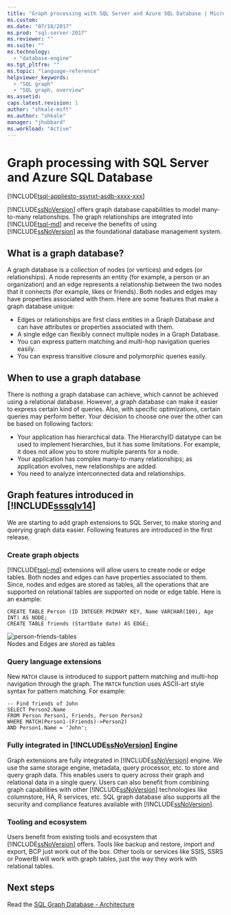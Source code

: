 ```yaml
---
title: "Graph processing with SQL Server and Azure SQL Database | Microsoft Docs"
ms.custom: 
ms.date: "07/18/2017"
ms.prod: "sql-server-2017"
ms.reviewer: ""
ms.suite: ""
ms.technology: 
  - "database-engine"
ms.tgt_pltfrm: ""
ms.topic: "language-reference"
helpviewer_keywords: 
  - "SQL graph"
  - "SQL graph, overview"
ms.assetid: 
caps.latest.revision: 1
author: "shkale-msft"
ms.author: "shkale"
manager: "jhubbard"
ms.workload: "Active"
---
```

# Graph processing with SQL Server and Azure SQL Database
[!INCLUDE[tsql-appliesto-ssvnxt-asdb-xxxx-xxx](../../includes/tsql-appliesto-ssvnxt-asdb-xxxx-xxx.md)]   

[!INCLUDE[ssNoVersion](../../includes/ssnoversion-md.md)] offers graph database capabilities to model many-to-many relationships. The graph relationships are integrated into [!INCLUDE[tsql-md](../../includes/tsql-md.md)] and receive the benefits of using [!INCLUDE[ssNoVersion](../../includes/ssnoversion-md.md)] as the foundational database management system.


## What is a graph database?  
A graph database is a collection of nodes (or vertices) and edges (or relationships). A node represents an entity (for example, a person or an organization) and an edge represents a relationship between the two nodes that it connects (for example, likes or friends). Both nodes and edges may have properties associated with them. Here are some features that make a graph database unique:  
-	Edges or relationships are first class entities in a Graph Database and can have attributes or properties associated with them. 
-	A single edge can flexibly connect multiple nodes in a Graph Database.
-	You can express pattern matching and multi-hop navigation queries easily.
-	You can express transitive closure and polymorphic queries easily.

## When to use a graph database

There is nothing a graph database can achieve, which cannot be achieved using a relational database. However, a graph database can make it easier to express certain kind of queries. Also, with specific optimizations, certain queries may perform better. Your decision to choose one over the other can be based on following factors:  
-	Your application has hierarchical data. The HierarchyID datatype can be used to implement hierarchies, but it has some limitations. For example, it does not allow you to store multiple parents for a node.
-	Your application has complex many-to-many relationships; as application evolves, new relationships are added.
-	You need to analyze interconnected data and relationships.

## Graph features introduced in [!INCLUDE[sssqlv14](../../includes/sssqlv14-md.md)] 
We are starting to add graph extensions to SQL Server, to make storing and querying graph data easier. Following features are introduced in the first release. 


### Create graph objects
[!INCLUDE[tsql-md](../../includes/tsql-md.md)] extensions will allow users to create node or edge tables. Both nodes and edges can have properties associated to them. Since, nodes and edges are stored as tables, all the operations that are supported on relational tables are supported on node or edge table. Here is an example:  

```   
CREATE TABLE Person (ID INTEGER PRIMARY KEY, Name VARCHAR(100), Age INT) AS NODE;
CREATE TABLE friends (StartDate date) AS EDGE;
```   

![person-friends-tables](../../relational-databases/graphs/media/person-friends-tables.png "Person node and friends edge tables")  
Nodes and Edges are stored as tables  

### Query language extensions  
New `MATCH` clause is introduced to support pattern matching and multi-hop navigation through the graph. The `MATCH` function uses ASCII-art style syntax for pattern matching. For example:  

```   
-- Find friends of John
SELECT Person2.Name 
FROM Person Person1, Friends, Person Person2
WHERE MATCH(Person1-(Friends)->Person2)
AND Person1.Name = 'John';
```   
 
### Fully integrated in [!INCLUDE[ssNoVersion](../../includes/ssnoversion-md.md)] Engine 
Graph extensions are fully integrated in [!INCLUDE[ssNoVersion](../../includes/ssnoversion-md.md)] engine. We use the same storage engine, metadata, query processor, etc. to store and query graph data. This enables users to query across their graph and relational data in a single query. Users can also benefit from combining graph capabilities with other [!INCLUDE[ssNoVersion](../../includes/ssnoversion-md.md)] technologies like columnstore, HA, R services, etc. SQL graph database also supports all the security and compliance features available with [!INCLUDE[ssNoVersion](../../includes/ssnoversion-md.md)].
 
### Tooling and ecosystem  
Users benefit from existing tools and ecosystem that [!INCLUDE[ssNoVersion](../../includes/ssnoversion-md.md)] offers. Tools like backup and restore, import and export, BCP just work out of the box. Other tools or services like SSIS, SSRS or PowerBI will work with graph tables, just the way they work with relational tables.
 
 ## Next steps  
Read the [SQL Graph Database - Architecture](./sql-graph-architecture.md)
   

